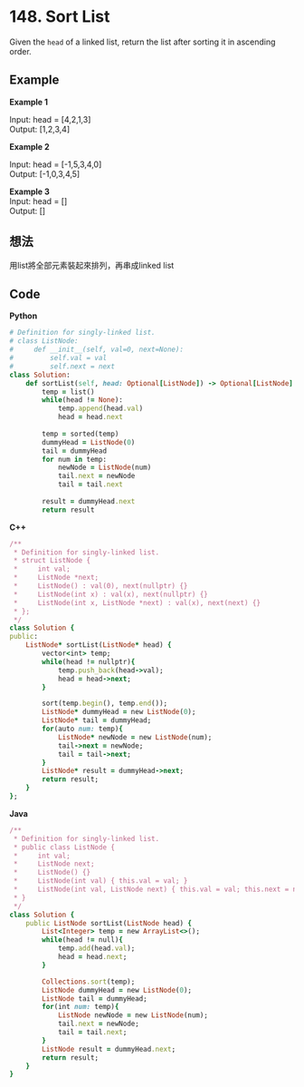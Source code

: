 # 148. Sort List
Given the `head` of a linked list, return the list after sorting it in ascending order.

## Example
**Example 1**  

Input: head = [4,2,1,3]  
Output: [1,2,3,4]  

**Example 2**  

Input: head = [-1,5,3,4,0]  
Output: [-1,0,3,4,5]  

**Example 3**  
Input: head = []  
Output: []  

## 想法
用list將全部元素裝起來排列，再串成linked list

## Code
**Python**
```ruby
# Definition for singly-linked list.
# class ListNode:
#     def __init__(self, val=0, next=None):
#         self.val = val
#         self.next = next
class Solution:
    def sortList(self, head: Optional[ListNode]) -> Optional[ListNode]:
        temp = list()
        while(head != None):
            temp.append(head.val)
            head = head.next
        
        temp = sorted(temp)
        dummyHead = ListNode(0)
        tail = dummyHead
        for num in temp:
            newNode = ListNode(num)
            tail.next = newNode
            tail = tail.next
        
        result = dummyHead.next
        return result
```
**C++**
```ruby
/**
 * Definition for singly-linked list.
 * struct ListNode {
 *     int val;
 *     ListNode *next;
 *     ListNode() : val(0), next(nullptr) {}
 *     ListNode(int x) : val(x), next(nullptr) {}
 *     ListNode(int x, ListNode *next) : val(x), next(next) {}
 * };
 */
class Solution {
public:
    ListNode* sortList(ListNode* head) {
        vector<int> temp;
        while(head != nullptr){
            temp.push_back(head->val);
            head = head->next;
        }

        sort(temp.begin(), temp.end());
        ListNode* dummyHead = new ListNode(0);
        ListNode* tail = dummyHead;
        for(auto num: temp){
            ListNode* newNode = new ListNode(num);
            tail->next = newNode;
            tail = tail->next;
        }
        ListNode* result = dummyHead->next;
        return result;
    }
};
```
**Java**
```ruby
/**
 * Definition for singly-linked list.
 * public class ListNode {
 *     int val;
 *     ListNode next;
 *     ListNode() {}
 *     ListNode(int val) { this.val = val; }
 *     ListNode(int val, ListNode next) { this.val = val; this.next = next; }
 * }
 */
class Solution {
    public ListNode sortList(ListNode head) {
        List<Integer> temp = new ArrayList<>();
        while(head != null){
            temp.add(head.val);
            head = head.next;
        }

        Collections.sort(temp);
        ListNode dummyHead = new ListNode(0);
        ListNode tail = dummyHead;
        for(int num: temp){
            ListNode newNode = new ListNode(num);
            tail.next = newNode;
            tail = tail.next;
        }
        ListNode result = dummyHead.next;
        return result;
    }
}
```
